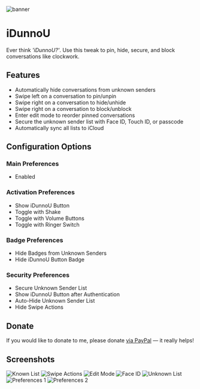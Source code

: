 ![banner](https://user-images.githubusercontent.com/27970288/79824327-edb65b80-838d-11ea-80c0-8a7dfebc06aa.png)

# iDunnoU
Ever think *'iDunnoU?'*. Use this tweak to pin, hide, secure, and block conversations like clockwork.

## Features
* Automatically hide conversations from unknown senders
* Swipe left on a conversation to pin/unpin
* Swipe right on a conversation to hide/unhide
* Swipe right on a conversation to block/unblock
* Enter edit mode to reorder pinned conversations
* Secure the unknown sender list with Face ID, Touch ID, or passcode
* Automatically sync all lists to iCloud

## Configuration Options

### Main Preferences
* Enabled

### Activation Preferences
* Show iDunnoU Button
* Toggle with Shake
* Toggle with Volume Buttons
* Toggle with Ringer Switch

### Badge Preferences
* Hide Badges from Unknown Senders
* Hide iDunnoU Button Badge

### Security Preferences
* Secure Unknown Sender List
* Show iDunnoU Button after Authentication
* Auto-Hide Unknown Sender List
* Hide Swipe Actions

## Donate
If you would like to donate to me, please donate [via PayPal](https://paypal.me/jacobcxdev) — it really helps!

## Screenshots
![Known List](https://user-images.githubusercontent.com/27970288/79169381-339a7f00-7de4-11ea-8e4a-407742c4e689.png)
![Swipe Actions](https://user-images.githubusercontent.com/27970288/79169382-34cbac00-7de4-11ea-9814-14d2429442ff.png)
![Edit Mode](https://user-images.githubusercontent.com/27970288/79169368-2da49e00-7de4-11ea-99f5-d7c9a24744af.png)
![Face ID](https://user-images.githubusercontent.com/27970288/79169378-31d0bb80-7de4-11ea-8a50-2aed2d257e2d.png)
![Unknown List](https://user-images.githubusercontent.com/27970288/79169384-35fcd900-7de4-11ea-8f75-f0aadd9e8e30.png)
![Preferences 1](https://user-images.githubusercontent.com/27970288/79824330-f1e27900-838d-11ea-8d5c-00f22a71617a.png)
![Preferences 2](https://user-images.githubusercontent.com/27970288/79824675-b98f6a80-838e-11ea-86b1-b02de45dac56.png)